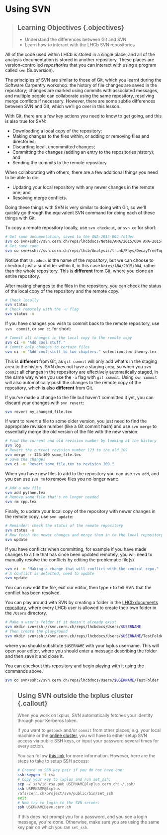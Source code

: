# Using SVN

> ## Learning Objectives {.objectives}
> * Understand the differences between Git and SVN
> * Learn how to interact with the LHCb SVN repositories

All of the code used within LHCb is stored in a single place, and all of the 
analysis documentation is stored in another repository.
These places are version-controlled _repositories_ that you can interact with 
using a program called `svn` (Subversion).

The principles of SVN are similar to those of Git, which you learnt during the 
Software Carpentry workshop: the history of file changes are saved in the 
repository; changes are marked using commits with associated messages, and 
multiple people can collaborate using the same repository, resolving merge 
conflicts if necessary.
However, there are some subtle differences between SVN and Git, which we'll go 
over in this lesson.

With Git, there are a few key actions you need to know to get going, and this 
is also true for SVN:

* Downloading a local copy of the repository;
* Making changes to the files within, or adding or removing files and 
  directories;
* Discarding local, uncommitted changes;
* Committing the changes (adding an entry to the repositories history); and
* Sending the commits to the remote repository.

When collaborating with others, there are a few additional things you need to 
be able to do:

* Updating your local repository with any newer changes in the remote one; and
* Resolving merge conflicts.

Doing these things with SVN is very similar to doing with Git, so we'll quickly 
go through the equivalent SVN command for doing each of these things with Git.

To copy a remote repository locally, use `svn checkout`, or `svn co` for short:

```bash
# Get some documentation, saved to the ANA-2015-004 folder
svn co svn+ssh://svn.cern.ch/reps/lhcbdocs/Notes/ANA/2015/004 ANA-2015-004
# Get some code
svn co svn+ssh://svn.cern.ch/reps/lhcb/Analysis/trunk/Phys/DecayTreeTuple
```

Notice that `lhcbdocs` is the name of the _repository_, but we can choose to 
checkout just a subfolder within it, in this case `Notes/ANA/2015/004`, rather 
than the whole repository.
This is **different** from Git, where you clone an entire repository.

After making changes to the files in the repository, you can check the status 
of the local copy of the repository and the remote copy.

```bash
# Check locally
svn status
# Check remotely with the -u flag
svn status -u
```

If you have changes you wish to commit back to the remote repository, use `svn 
commit`, or `svn ci` for short:

```bash
# Commit all changes in the local copy to the remote copy
svn ci -m "Add cool stuff."
# Commit only changes to certain files
svn ci -m "Add cool stuff to two chapters." selection.tex theory.tex
```

This is **different** from Git, as `git commit` will only add what's in the 
staging area to the history.
SVN does not have a staging area, so when you `svn commit` all changes in the 
repository are effectively automatically staged, in the same way when you use 
the `-a` flag with `git commit`.
Using `svn commit` will also automatically push the changes to the remote copy 
of the repository, which is also **different** from Git.

If you've made a change to the file but haven't committed it yet, you can 
discard your changes with `svn revert`:

```bash
svn revert my_changed_file.tex
```

If want to revert a file to some older version, you just need to find the 
appropriate revision number (like a Git commit hash) and use `svn merge` to 
essentially merge the old version of the file with the new version:

```bash
# Find the current and old revision number by looking at the history
svn log
# Revert the current revision number 123 to the old 109
svn merge -r 123:109 some_file.tex
# Save the changes
svn ci -m "Revert some_file.tex to revision 109."
```

When you have new files to add to the repository you can use `svn add`, and you 
can use `svn rm` to remove files you no longer want:

```bash
# Add a new file
svn add python.tex
# Remove some file that's no longer needed
svn rm cpp.tex
```

Finally, to update your local copy of the repository with newer changes in the 
remote copy, use `svn update`:

```bash
# Reminder: check the status of the remote repository
svn status -u
# Now fetch the newer changes and merge them in to the local repository
svn update
```

If you have conflicts when committing, for example if you have made changes to 
a file that has since been updated remotely, you will need to manually resolve the conflicts by editing the problematic file(s).

```bash
svn ci -m "Making a change that will conflict with the central repo."
# A conflict is detected, need to update
svn update
```

You can now edit the file, exit our editor, then type `r` to tell SVN that the conflict has been resolved.

You can play around with SVN by creating a folder in the [LHCb documents repository](https://svnweb.cern.ch/cern/wsvn/lhcbdocs), where every LHCb user is allowed to create their own folder in the `/Users` directory.

```bash
# Make a user's folder if it doesn't already exist
svn mkdir svn+ssh://svn.cern.ch/reps/lhcbdocs/Users/$USERNAME
# Then create the playground
svn mkdir svn+ssh://svn.cern.ch/reps/lhcbdocs/Users/$USERNAME/TestFolder
```

where you should substitute `$USERNAME` with your lxplus username.
This will open your editor, where you should enter a message describing the folder and then save it and close it.

You can checkout this repository and begin playing with it using the commands above.

```bash
svn co svn+ssh://svn.cern.ch/reps/lhcbdocs/Users/$USERNAME/TestFolder
```


> ## Using SVN outside the lxplus cluster {.callout}
> When you work on lxplus, SVN automatically fetches your identity through your Kerberos token.
>
> If you want to `getpack` and/or `commit` from other places, e.g. your local machine or the [online cluster](https://lbtwiki.cern.ch/bin/view/Online/WebHome), you will have to either setup SVN access via public SSH keys, or input your password several times for every action.
>
> You can follow [this link](http://information-technology.web.cern.ch/book/how-start-working-svn/accessing-svn-repository#accessing-sshlinux) for more information. However, here are the steps to take to setup SSH access:
> ```bash
> # Create an SSH key pair if you do not have one:
> ssh-keygen -t rsa
> # Copy your key to lxplus and run set_ssh:
> scp ~/.ssh/id_rsa.pub USERNAME@lxplus.cern.ch:~/.ssh/
> ssh USERNAME@lxplus
> /afs/cern.ch/project/svn/public/bin/set_ssh
> exit
> # Now try to login to the SVN server:
> ssh USERNAME@svn.cern.ch 
> ```
> If this does not prompt you for a password, and you see a login message, you're done. Otherwise, make sure you are using the same key pair on which you ran `set_ssh`.
